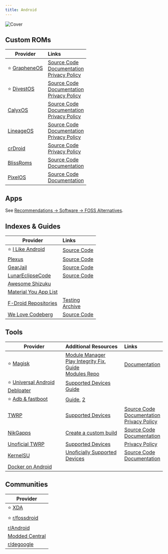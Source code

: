 ```yaml
---
title: Android
---
```


![Cover](/assets/covers/android.png)

## Custom ROMs

| Provider | Links |
| --- | :-- |
| :star: [GrapheneOS](https://grapheneos.org/) | [Source Code](https://grapheneos.org/source)<br/>[Documentation](https://grapheneos.org/features)<br/>[Privacy Policy](https://grapheneos.org/faq#privacy-policy)
| :star: [DivestOS](https://divestos.org/) | [Source Code](https://github.com/divested-mobile)<br/>[Documentation](https://divestos.org/index.php?page=faq)<br/>[Privacy Policy](https://divestos.org/index.php?page=privacy_policy)
| [CalyxOS](https://calyxos.org/) | [Source Code](https://gitlab.com/CalyxOS)<br/>[Documentation](https://calyxos.org/docs/)<br/>[Privacy Policy](https://calyxinstitute.org/legal/privacy-policy)
| [LineageOS](https://lineageos.org/) | [Source Code](https://github.com/lineageos)<br/>[Documentation](https://wiki.lineageos.org/)<br/>[Privacy Policy](https://lineageos.org/legal/)
| [crDroid](https://crdroid.net/) | [Source Code](https://github.com/crdroidandroid)<br/>[Privacy Policy](https://crdroid.net/legal)
| [BlissRoms](https://blissroms.org/) | [Source Code](https://github.com/BlissRoms)<br/>[Documentation](https://docs.blissroms.org/)
| [PixelOS](https://pixelos.net/) | [Source Code](https://github.com/PixelOS-AOSP)<br/>[Documentation](https://blog.pixelos.net/docs/faq)

## Apps
See [Recommendations -> Software -> FOSS Alternatives](/recommendations/software/foss-alternatives).

## Indexes & Guides

| Provider | Links |
| --- | :-- |
| :star: [I Like Android](https://i-like-android.github.io/) | [Source Code](https://github.com/I-Like-Android/i-like-android.github.io)
| [Plexus](https://plexus.techlore.tech/) | [Source Code](https://github.com/techlore/plexus)
| [GearJail](https://gearjail.neocities.org/) | [Source Code](https://codeberg.org/GearJail)
| [LunarEclipseCode](https://lunareclipsecode.github.io/engrc-3500-team2/content/intro.html) | [Source Code](https://github.com/LunarEclipseCode/engrc-3500-team2)
| [Awesome Shizuku](https://github.com/timschneeb/awesome-shizuku)
| [Material You App List](https://github.com/nyas1/Material-You-app-list)
| [F-Droid Repositories](https://forum.f-droid.org/t/known-repositories/) | [Testing](https://forum.f-droid.org/t/testing-repositories/)<br/>[Archive](https://forum.f-droid.org/t/archive-repositories/)
| [We Love Codeberg](https://welove.codeberg.page/) | [Source Code](https://codeberg.org/welove)

## Tools

| Provider | Additional Resources | Links |
| --- | :-- | :-- |
| :star: [Magisk](https://github.com/topjohnwu/Magisk) | [Module Manager](https://github.com/DerGoogler/MMRL)<br/>[Play Integrity Fix](https://xdaforums.com/t/module-play-integrity-fix-safetynet-fix.4607985/), [Guide](https://xdaforums.com/t/module-play-integrity-fix-safetynet-fix.4607985/page-177#post-89189572)<br/>[Modules Repo](https://www.androidacy.com/magisk-modules-repository/) | [Documentation](https://topjohnwu.github.io/Magisk/)
| :star: [Universal Android Debloater](https://github.com/Universal-Debloater-Alliance/universal-android-debloater-next-generation) | [Supported Devices](https://github.com/Universal-Debloater-Alliance/universal-android-debloater-next-generation/wiki#manufacturers-debloat-lists)<br/>[Guide](https://github.com/Universal-Debloater-Alliance/universal-android-debloater-next-generation/wiki/Getting-started)
| :star: [Adb & fastboot](https://developer.android.com/tools/releases/platform-tools) | [Guide](https://rentry.co/adb101), [2](https://www.xda-developers.com/install-adb-windows-macos-linux/)
| [TWRP](https://twrp.me/) | [Supported Devices](https://twrp.me/Devices/) | [Source Code](https://github.com/TeamWin)<br/>[Documentation](https://twrp.me/FAQ/)<br/>[Privacy Policy](https://twrp.me/terms/cookiepolicy.html)
| [NikGapps](https://nikgapps.com/) | [Create a custom build](https://github.com/nikgapps/config) | [Source Code](https://github.com/nikgapps)<br/>[Documentation](https://nikgapps.com/faqs)
| [Unoficial TWRP](https://unofficialtwrp.com/) | [Supported Devices](https://unofficialtwrp.com/devices/) | [Privacy Policy](https://unofficialtwrp.com/privacy-policy/)
| [KernelSU](https://kernelsu.org/) | [Unoficially Supported Devices](https://kernelsu.org/guide/unofficially-support-devices.html) | [Source Code](https://github.com/tiann/KernelSU)<br/>[Documentation](https://kernelsu.org/guide/what-is-kernelsu.html)
| [Docker on Android](https://gist.github.com/FreddieOliveira/efe850df7ff3951cb62d74bd770dce27)

## Communities

| Provider |
| --- |
| :star: [XDA](https://xdaforums.com/)
| :star: [r/fossdroid](https://www.reddit.com/r/fossdroid/)
| [r/Android](https://www.reddit.com/r/Android/)
| [Modded Central](https://t.me/+ilCkWkm0e39hZTQ1)
| [r/degoogle](https://www.reddit.com/r/degoogle/)
